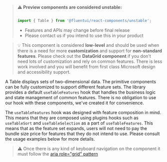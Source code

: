 <!-- Don't allow prettier to collapse code block into single line -->
<!-- prettier-ignore -->
> **⚠️ Preview components are considered unstable:**
>
> ```jsx
>
> import { Table } from '@fluentui/react-components/unstable';
>
> ```
>
> - Features and APIs may change before final release
> - Please contact us if you intend to use this in your product

> 💡 This component is considered **low-level** and should be used when there is a need for more **customization** and
> support for **non-standard features**. Please check out the **DataGrid component**
> if you don't need lots of customization and rely on common features. There is less work involved and you will benefit
> from first class Microsoft design and accessibility support.

A Table displays sets of two-dimensional data. The primitive components can be fully customized to support different
feature sets. The library provides a default `useTableFeatures` hook that handles the business logic and state management of common
features. There is no obligation to use our hook with these components, we've created it for convenience.

The `useTableFeatures` hook was designed with feature composition in mind. This means that they are composed using
plugins hooks such as `useTableSort` and `useTableSelection` as a part of `useTableFeatures`. This means
that as the feature set expands, users will not need to pay the bundle size price for features that they do not intend
to use. Please consult the usage examples below for more details.

> ⚠️ Once there is any kind of keyboard navigation on the component it must follow the
> [aria role="grid" pattern](https://www.w3.org/WAI/ARIA/apg/example-index/grid/dataGrids)
